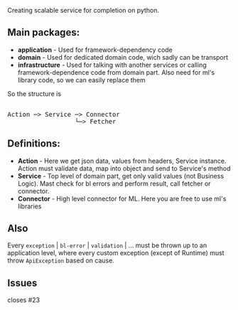 Creating scalable service for completion on python.

## Main packages:
 - **application** - Used for framework-dependency code
 - **domain** - Used for dedicated domain code, wich sadly can be transport 
 - **infrastructure** - Used for talking with another services or calling framework-dependence code from domain part. Also need for ml's library code, so we can easily replace them

So the structure is
<pre>  
Action ─> Service ─> Connector
                  └─> Fetcher
</pre>

## Definitions:
 - **Action** - Here we get json data, values from headers, Service instance. Action must validate data, map into object and send to Service's method
 - **Service** - Top level of domain part, get only valid values (not Business Logic). Mast check for bl errors and perform result, call fetcher or connector.
 - **Connector** - High level connector for ML. Here you are free to use ml's libraries

## Also
Every `exception` | `bl-error` | `validation` | ... must be thrown up to an application level, where every custom exception (except of Runtime) must throw `ApiException` based on cause.

## Issues
closes #23 

